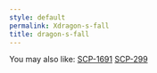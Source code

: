```yaml
---
style: default
permalink: Xdragon-s-fall
title: dragon-s-fall
---
```

You may also like:
[SCP-1691](http://scp-wiki.net/scp-1691)
[SCP-299](http://scp-wiki.net/scp-299)